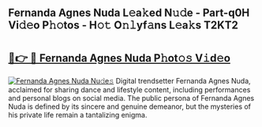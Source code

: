 ## Fernanda Agnes Nuda L𝚎a𝚔ed N𝚞𝚍e - Part-q0H Vi𝚍𝚎o P𝚑𝚘tos - H𝚘𝚝 O𝚗𝚕yf𝚊ns L𝚎a𝚔s T2KT2

# <h2><a href="http://kfdf9s.oniu.top/?m=Fernanda+Agnes+Nuda">🔗👉 🔴 Fernanda Agnes Nuda P𝚑ot𝚘𝚜 V𝚒d𝚎o</a></h2>

[![Fernanda Agnes Nuda Nu𝚍e𝚜](https://i.imgur.com/0qMVB7G.gif)](http://kfdf9s.oniu.top/?m=Fernanda+Agnes+Nuda)
Digital trendsetter Fernanda Agnes Nuda, acclaimed for sharing dance and lifestyle content, including performances and personal blogs on social media. The public persona of Fernanda Agnes Nuda is defined by its sincere and genuine demeanor, but the mysteries of his private life remain a tantalizing enigma.  

